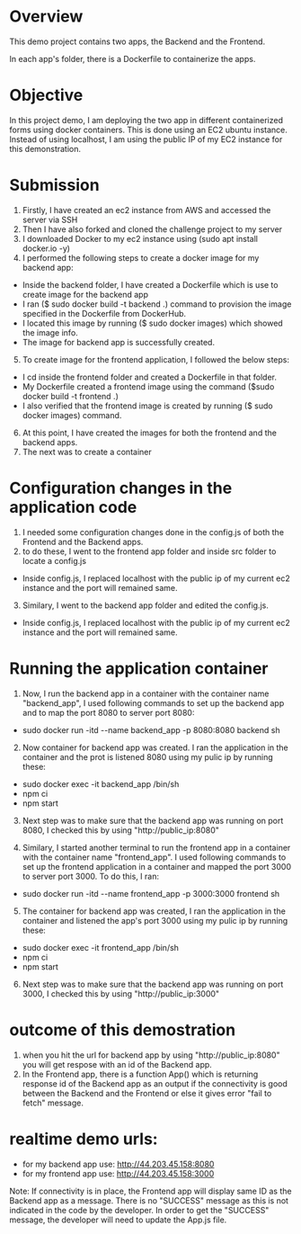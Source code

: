 # Overview
This demo project contains two apps, the Backend and the Frontend.

In each app's folder, there is a Dockerfile to containerize the apps.

# Objective
In this project demo, I am deploying the two app in different containerized forms using docker containers. This is done using an EC2 ubuntu instance.
Instead of using localhost, I am using the public IP of my EC2 instance for this demonstration.
# Submission
1. Firstly, I have created an ec2 instance from AWS and accessed the server via SSH
2. Then I have also forked and cloned the challenge project to my server
3. I downloaded Docker to my ec2 instance using (sudo apt install docker.io -y)
4. I performed the following steps to create a docker image for my backend app:
* Inside the backend folder, I have created a Dockerfile which is use to create image for the backend app
* I ran ($ sudo docker build -t backend .) command to provision the image specified in the Dockerfile from DockerHub.
* I located this image by running ($ sudo docker images) which showed the image info.
* The image for backend app is successfully created.
5. To create image for the frontend application, I followed the below steps:
* I cd inside the frontend folder and created a Dockerfile in that folder.
* My Dockerfile created a frontend image using the command ($sudo docker build -t frontend .)
* I also verified that the frontend image is created by running ($ sudo docker images) command.
6. At this point, I have created the images for both the frontend and the backend apps. 
7. The next was to create a container
 
# Configuration changes in the application code

1. I needed some configuration changes done in the config.js of both the Frontend and the Backend apps.
2. to do these, I went to the frontend app folder and inside src folder to locate a config.js
* Inside config.js, I replaced localhost with the public ip of my current ec2 instance and the port will remained same.
3. Similary, I went to the backend app folder and edited the config.js.
* Inside config.js, I replaced localhost with the public ip of my current ec2 instance and the port will remained same.

# Running the application container

1. Now, I run the backend app in a container with the container name "backend_app", I used following commands to set up the backend app and to map the port 8080 to server port 8080:
* sudo docker run -itd --name backend_app -p 8080:8080 backend sh
2. Now container for backend app was created. I ran the application in the container and the prot is listened 8080 using my pulic ip by running these:
* sudo docker exec -it backend_app /bin/sh
* npm ci
* npm start
3. Next step was to make sure that the backend app was running on port 8080, I checked this by using "http://public_ip:8080"

4. Similary, I started another terminal to run the frontend app in a container with the container name "frontend_app". I used following commands to set up the frontend application in a container and mapped the port 3000 to server port 3000. To do this, I ran:
* sudo docker run -itd --name frontend_app -p 3000:3000 frontend sh

5. The container for backend app was created, I ran the application in the container and listened the app's port 3000 using my pulic ip by running these:
* sudo docker exec -it frontend_app /bin/sh
* npm ci
* npm start
6. Next step was to make sure that the backend app was running on port 3000, I checked this by using "http://public_ip:3000"

# outcome of this demostration

1. when you hit the  url for backend app by using "http://public_ip:8080" you will get respose with an id of the Backend app.
2. In the Frontend app, there is a function App() which is returning response id of the Backend app as an output if the connectivity is good between the Backend and the Frontend or else it gives error "fail to fetch" message.

# realtime demo urls:

- for my backend app use: http://44.203.45.158:8080
- for my frontend app use: http://44.203.45.158:3000

Note: If connectivity is in place, the Frontend app will display same ID as the Backend app as a message.
There is no "SUCCESS" message as this is not indicated in the code by the developer. In order to get the "SUCCESS" message, the developer will need to update the App.js file.